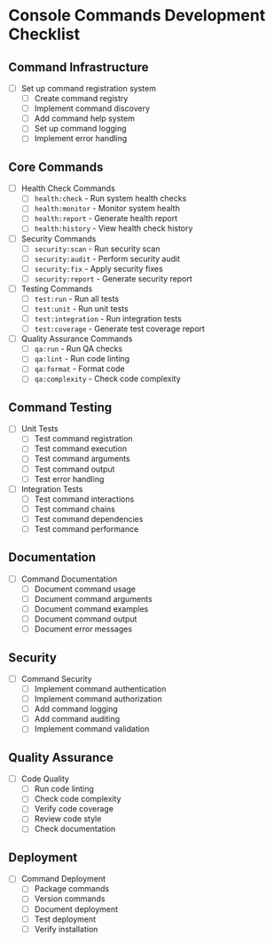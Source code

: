 # Console Commands Development Checklist

## Command Infrastructure
- [ ] Set up command registration system
  - [ ] Create command registry
  - [ ] Implement command discovery
  - [ ] Add command help system
  - [ ] Set up command logging
  - [ ] Implement error handling

## Core Commands
- [ ] Health Check Commands
  - [ ] `health:check` - Run system health checks
  - [ ] `health:monitor` - Monitor system health
  - [ ] `health:report` - Generate health report
  - [ ] `health:history` - View health check history

- [ ] Security Commands
  - [ ] `security:scan` - Run security scan
  - [ ] `security:audit` - Perform security audit
  - [ ] `security:fix` - Apply security fixes
  - [ ] `security:report` - Generate security report

- [ ] Testing Commands
  - [ ] `test:run` - Run all tests
  - [ ] `test:unit` - Run unit tests
  - [ ] `test:integration` - Run integration tests
  - [ ] `test:coverage` - Generate test coverage report

- [ ] Quality Assurance Commands
  - [ ] `qa:run` - Run QA checks
  - [ ] `qa:lint` - Run code linting
  - [ ] `qa:format` - Format code
  - [ ] `qa:complexity` - Check code complexity

## Command Testing
- [ ] Unit Tests
  - [ ] Test command registration
  - [ ] Test command execution
  - [ ] Test command arguments
  - [ ] Test command output
  - [ ] Test error handling

- [ ] Integration Tests
  - [ ] Test command interactions
  - [ ] Test command chains
  - [ ] Test command dependencies
  - [ ] Test command performance

## Documentation
- [ ] Command Documentation
  - [ ] Document command usage
  - [ ] Document command arguments
  - [ ] Document command examples
  - [ ] Document command output
  - [ ] Document error messages

## Security
- [ ] Command Security
  - [ ] Implement command authentication
  - [ ] Implement command authorization
  - [ ] Add command logging
  - [ ] Add command auditing
  - [ ] Implement command validation

## Quality Assurance
- [ ] Code Quality
  - [ ] Run code linting
  - [ ] Check code complexity
  - [ ] Verify code coverage
  - [ ] Review code style
  - [ ] Check documentation

## Deployment
- [ ] Command Deployment
  - [ ] Package commands
  - [ ] Version commands
  - [ ] Document deployment
  - [ ] Test deployment
  - [ ] Verify installation 